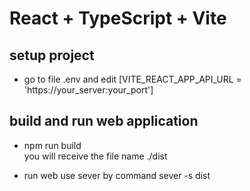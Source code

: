 # React + TypeScript + Vite

## setup project

- go to file .env and edit [VITE_REACT_APP_API_URL = 'https://your_server:your_port']

## build and run web application
- npm run build  
  you will receive the file name ./dist

- run web
  use sever by command 
  sever -s dist

